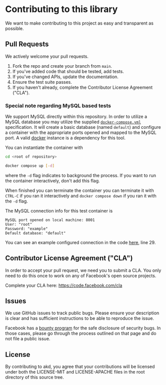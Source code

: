 # Contributing to this library
We want to make contributing to this project as easy and transparent as
possible.

## Pull Requests
We actively welcome your pull requests.

1. Fork the repo and create your branch from `main`.
2. If you've added code that should be tested, add tests.
3. If you've changed APIs, update the documentation.
4. Ensure the test suite passes.
5. If you haven't already, complete the Contributor License Agreement ("CLA").

### Special note regarding MySQL based tests
We support MySQL directly within this repository. In order to utilize a MySQL database you may utilize the supplied [```docker-compose.yml```](docker-compose.yml) specification. It will create a basic database (named ```default```) and configure a container with the appropriate ports opened and mapped to the MySQL port. A valid [docker](https://www.docker.com/products/docker-desktop) instance is a dependency for this tool.

You can instantiate the container with
```bash
cd <root of repository>

docker compose up [-d]
```
where the ```-d``` flag indicates to background the process. If you want to run the container interactively, don't add this flag.

When finished you can terminate the container you can terminate it with ```CTRL-C``` if you ran it interactively and ```docker compose down``` if you ran it with the ```-d``` flag.

The MySQL connection info for this test container is
```
MySQL port opened on local machine: 8001
User: "root"
Password: "example"
Default database: "default"
```

You can see an example configured connection in the code [here](akd_mysql/src/mysql_db_tests.rs), line 29.

## Contributor License Agreement ("CLA")
In order to accept your pull request, we need you to submit a CLA. You only need
to do this once to work on any of Facebook's open source projects.

Complete your CLA here: <https://code.facebook.com/cla>

## Issues
We use GitHub issues to track public bugs. Please ensure your description is
clear and has sufficient instructions to be able to reproduce the issue.

Facebook has a [bounty program](https://www.facebook.com/whitehat/) for the safe
disclosure of security bugs. In those cases, please go through the process
outlined on that page and do not file a public issue.

## License

By contributing to akd, you agree that your contributions will be
licensed under both the LICENSE-MIT and LICENSE-APACHE files in the root
directory of this source tree.